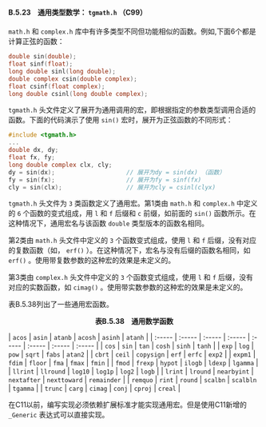 #### B.5.23　通用类型数学： `tgmath.h` （C99）

`math.h` 和 `complex.h` 库中有许多类型不同但功能相似的函数。例如,下面6个都是计算正弦的函数：

```c
double sin(double);
float sinf(float);
long double sinl(long double);
double complex csin(double complex);
float csinf(float complex);
long double csinl(long double complex);
```

`tgmath.h` 头文件定义了展开为通用调用的宏，即根据指定的参数类型调用合适的函数。下面的代码演示了使用 `sin()` 宏时，展开为正弦函数的不同形式：

```c
#include <tgmath.h>
...
double dx, dy;
float fx, fy;
long double complex clx, cly;
dy = sin(dx);                    // 展开为dy = sin(dx) （函数）
fy = sin(fx);                    // 展开为fy = sinf(fx)
cly = sin(clx);                  // 展开为cly = csinl(clyx)
```

`tgmath.h` 头文件为 `3` 类函数定义了通用宏。第1类由 `math.h` 和 `complex.h` 中定义的 `6` 个函数的变式组成，用 `l` 和 `f` 后缀和 `c` 前缀，如前面的 `sin()` 函数所示。在这种情况下，通用宏名与该函数 `double` 类型版本的函数名相同。

第2类由 `math.h` 头文件中定义的 `3` 个函数变式组成，使用 `l` 和 `f` 后缀，没有对应的复数函数（如， `erf()` ）。在这种情况下，宏名与没有后缀的函数名相同，如 `erf()` 。使用带复数参数的这种宏的效果是未定义的。

第3类由 `complex.h` 头文件中定义的 `3` 个函数变式组成，使用 `l` 和 `f` 后缀，没有对应的实数函数，如 `cimag()` 。使用带实数参数的这种宏的效果是未定义的。

表B.5.38列出了一些通用宏函数。

<center class="my_markdown"><b class="my_markdown">表B.5.38　通用数学函数</b></center>

| `acos` | `asin` | `atanb` | `acosh` | `asinh` | `atanh` |
| :-----  | :-----  | :-----  | :-----  | :-----  | :-----  | :-----  | :-----  |
| `cos` | `sin` | `tan` | `cosh` | `sinh` | `tanh` |
| `exp` | `log` | `pow` | `sqrt` | `fabs` | `atan2` |
| `cbrt` | `ceil` | `copysign` | `erf` | `erfc` | `exp2` |
| `expm1` | `fdim` | `floor` | `fma` | `fmax` | `fmin` |
| `fmod` | `frexp` | `hypot` | `ilogb` | `ldexp` | `lgamma` |
| `llrint` | `llround` | `log10` | `log1p` | `log2` | `logb` |
| `lrint` | `lround` | `nearbyint` | `nextafter` | `nexttoward` | `remainder` |
| `remquo` | `rint` | `round` | `scalbn` | `scalbln` | `tgamma` |
| `trunc` | `carg` | `cimag` | `conj` | `cproj` | `creal` |

在C11以前，编写实现必须依赖扩展标准才能实现通用宏。但是使用C11新增的 `_Generic` 表达式可以直接实现。

